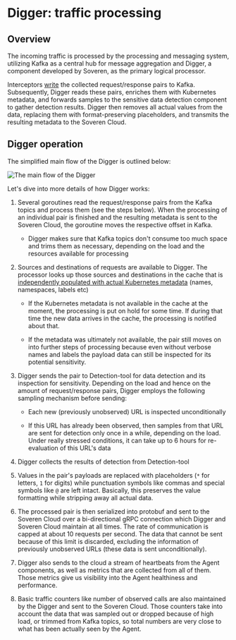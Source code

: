 # Digger: traffic processing

## Overview

The incoming traffic is processed by the processing and messaging system, utilizing Kafka as a central hub for message aggregation and Digger, a component developed by Soveren, as the primary logical processor.

Interceptors [write](../traffic-interception/#interceptor-operation) the collected request/response pairs to Kafka. Subsequently, Digger reads these pairs, enriches them with Kubernetes metadata, and forwards samples to the sensitive data detection component to gather detection results. Digger then removes all actual values from the data, replacing them with format-preserving placeholders, and transmits the resulting metadata to the Soveren Cloud.

## Digger operation

The simplified main flow of the Digger is outlined below:

![The main flow of the Digger](../../img/architecture/digger-flow.png "The main flow of the Digger")

Let's dive into more details of how Digger works:

1. Several goroutines read the request/response pairs from the Kafka topics and process them (see the steps below). When the processing of an individual pair is finished and the resulting metadata is sent to the Soveren Cloud, the goroutine moves the respective offset in Kafka.

    * Digger makes sure that Kafka topics don't consume too much space and trims them as necessary, depending on the load and the resources available for processing

2. Sources and destinations of requests are available to Digger. The processor looks up those sources and destinations in the cache that is [independently populated with actual  Kubernetes metadata](../k8s-metadata/) (names, namespaces, labels etc)

    * If the Kubernetes metadata is not available in the cache at the moment, the processing is put on hold for some time. If during that time the new data arrives in the cache, the processing is notified about that.

    * If the metadata was ultimately not available, the pair still moves on into further steps of processing because even without verbose names and labels the payload data can still be inspected for its potential sensitivity.

3. Digger sends the pair to Detection-tool for data detection and its inspection for sensitivity. Depending on the load and hence on the amount of request/response pairs, Digger employs the following sampling mechanism before sending:

    * Each new (previously unobserved) URL is inspected unconditionally

    * If this URL has already been observed, then samples from that URL are sent for detection only once in a while, depending on the load. Under really stressed conditions, it can take up to 6 hours for re-evaluation of this URL's data

4. Digger collects the results of detection from Detection-tool 

5. Values in the pair's payloads are replaced with placeholders (`*` for letters, `1` for digits) while punctuation symbols like commas and special symbols like `@` are left intact. Basically, this preserves the value formatting while stripping away all actual data.

6. The processed pair is then serialized into protobuf and sent to the Soveren Cloud over a bi-directional gRPC connection which Digger and Soveren Cloud maintain at all times. The rate of communication is capped at about 10 requests per second. The data that cannot be sent because of this limit is discarded, excluding the information of previously unobserved URLs (these data is sent unconditionally).

7. Digger also sends to the cloud a stream of heartbeats from the Agent components, as well as metrics that are collected from all of them. Those metrics give us visibility into the Agent healthiness and performance.

8. Basic traffic counters like number of observed calls are also maintained by the Digger and sent to the Soveren Cloud. Those counters take into account the data that was sampled out or dropped because of high load, or trimmed from Kafka topics, so total numbers are very close to what has been actually seen by the Agent.